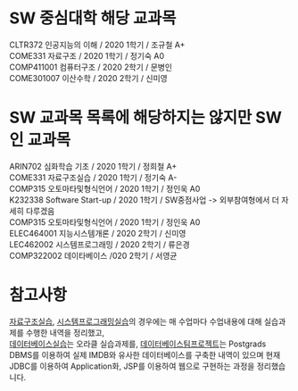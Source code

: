 # SW 중심대학 해당 교과목
CLTR372 인공지능의 이해 / 2020 1학기 / 조규철	A+ \
COME331	자료구조 / 2020 1학기 / 정기숙	A0 \
COMP411001 컴퓨터구조 / 2020 2학기 / 문병인 \
COME301007 이산수학 / 2020 2학기 / 신미영 

# SW 교과목 목록에 해당하지는 않지만 SW인 교과목
ARIN702 심화학습 기초	/ 2020 1학기 / 정희철 A+ \
COME331 자료구조실습 / 2020 1학기 / 정기숙	A- \
COMP315	오토마타및형식언어 / 2020 1학기 / 정인욱 A0 \
K232338	Software Start-up / 2020 1학기 / SW중점사업 -> 외부참여형에서 더 자세히 다루겠음 \
COMP315	오토마타및형식언어 / 2020 1학기 / 정인욱 A0 \
ELEC464001 지능시스템개론 / 2020 2학기 / 신미영 \
LEC462002	시스템프로그래밍 / 2020 2학기 / 류은경 \
COMP322002 데이타베이스 /020 2학기 / 서영균 

# 참고사항
[자료구조실습](https://github.com/kdh7575070/taeha-kang/tree/main/교과목형/1%20자료구조%20실습), [시스템프로그래밍실습](https://github.com/kdh7575070/taeha-kang/tree/main/교과목형/2%20시스템프로그래밍%20실습)의 경우에는 매 수업마다 수업내용에 대해 실습과제를 수행한 내역을 정리했고, \
[데이터베이스실습](https://github.com/kdh7575070/taeha-kang/tree/main/교과목형/3%20데이터베이스%20실습)는 오라클 실습과제를, [데이터베이스팀프로젝트](https://github.com/kdh7575070/taeha-kang/tree/main/교과목형/3%20데이터베이스%20팀프로젝트)는 Postgrads DBMS를 이용하여 실제 IMDB와 유사한 데이터베이스를 구축한 내역이 있으며 현재 JDBC를 이용하여 Application화, JSP를 이용하여 웹으로 구현하는 과정을 정리했습니다.
